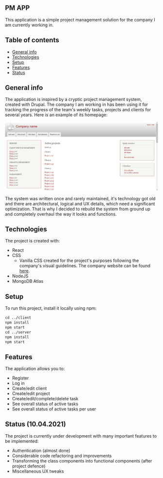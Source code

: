 ## PM APP
This application is a simple project management solution for the company I am currently working in.

## Table of contents
* [General info](#general-info)
* [Technologies](#technologies)
* [Setup](#setup)
* [Features](#features)
* [Status](#status)

## General info
The application is inspired by a cryptic project management system, created with Drupal. The company I am working in 
has been using it for tracking the progress of the team's weekly tasks, projects and clients for several years. 
Here is an example of its homepage:

![Legacy homepage](./img/legacy-homepage.jpg)

The system was written once and rarely maintained, it's technology got old and there are architectural, logical and 
UX details, which need a significant optimization. That is why I decided to rebuild the system from ground up and completely 
overhaul the way it looks and functions.

## Technologies
The project is created with:
* React
* CSS 
  * Vanilla CSS created for the project's purposes following the company's 
    visual guidelines. The company website can be found [here](https://publicis-dialog.bg/).
* NodeJS
* MongoDB Atlas

## Setup
To run this project, install it locally using npm:

```
cd ../client
npm install
npm start
cd ../server
npm install
npm start
```

## Features
The application allows you to:
* Register
* Log in
* Create/edit client
* Create/edit project
* Create/edit/complete/delete task
* See overall status of active tasks
* See overall status of active tasks per user

## Status (10.04.2021)
The project is currently under development with many important features to be implemented:
* Authentication (almost done)
* Considerable code refactoring and improvements
* Transforming the class components into functional components (after project defence)
* Miscellaneous UX tweaks

